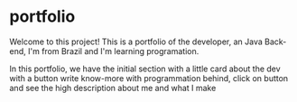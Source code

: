 # portfolio
Welcome to this project! This is a portfolio of the developer, an Java Back-end, I'm from Brazil and I'm learning programation.

In this portfolio, we have the initial section with a little card about the dev with a button write know-more with programmation behind, click on button and see the high description about me and what I make
